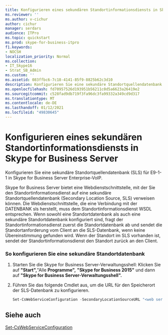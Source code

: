 ```yaml
---
title: Konfigurieren eines sekundären Standortinformationsdiensts in Skype for Business Server
ms.reviewer: ''
ms.author: v-cichur
author: cichur
manager: serdars
audience: ITPro
ms.topic: quickstart
ms.prod: skype-for-business-itpro
f1.keywords:
- NOCSH
localization_priority: Normal
ms.collection:
- IT_Skype16
- Strat_SB_Admin
ms.custom: ''
ms.assetid: 083ffbc6-7c18-4141-85f9-8825b62c3d10
description: Konfigurieren Sie eine sekundäre Standortquellendatenbank (SLS) für E9-1-1 in Skype for Business Server Enterprise-VoIP.
ms.openlocfilehash: fd70957526d193951b56211c0d5a6623a26419e2
ms.sourcegitcommit: c528fad9db719f3fa96dc3fa99332a349cd9d317
ms.translationtype: MT
ms.contentlocale: de-DE
ms.lasthandoff: 01/12/2021
ms.locfileid: "49830645"
---
```

# <a name="configure-a-secondary-location-information-service-in-skype-for-business-server"></a>Konfigurieren eines sekundären Standortinformationsdiensts in Skype for Business Server
 
Konfigurieren Sie eine sekundäre Standortquellendatenbank (SLS) für E9-1-1 in Skype for Business Server Enterprise-VoIP. 
  
Skype for Business Server bietet eine Webdienstschnittstelle, mit der Sie den Standortinformationsdienst auf eine sekundäre Standortquellendatenbank (Secondary Location Source, SLS) verweisen können. Die Webdienstschnittstelle, die eine Verbindung mit der DATENBANK sls herstellt, muss dem Standortinformationsdienst WSDL entsprechen. Wenn sowohl eine Standortdatenbank als auch eine sekundäre Standortdatenbank konfiguriert sind, fragt der Standortinformationsdienst zuerst die Standortdatenbank ab und sendet die Standortanforderung vom Client an die SLS-Datenbank, wenn keine Übereinstimmung gefunden wird. Wenn der Standort im SLS vorhanden ist, sendet der Standortinformationsdienst den Standort zurück an den Client. 
  
### <a name="to-configure-a-secondary-location-database"></a>So konfigurieren Sie eine sekundäre Standortdatenbank

1. Starten Sie die Skype for Business Server-Verwaltungsshell: Klicken Sie auf **"Start",**"Alle **Programme",** **"Skype for Business 2015"** und dann auf **"Skype for Business Server-Verwaltungsshell".**
    
2. Führen Sie das folgende Cmdlet aus, um die URL für den Speicherort der SLS-Datenbank zu konfigurieren. 
    
   ```powershell
   Set-CsWebServiceConfiguration -SecondaryLocationSourceURL "<web service url>" 
   ```

## <a name="see-also"></a>Siehe auch

[Set-CsWebServiceConfiguration](https://docs.microsoft.com/powershell/module/skype/set-cswebserviceconfiguration?view=skype-ps)

